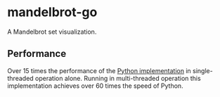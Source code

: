 # mandelbrot-go

A Mandelbrot set visualization.

## Performance

Over 15 times the performance of the
[Python implementation](https://github.com/timephy/mandelbrot-python)
in single-threaded operation alone. Running in multi-threaded operation this
implementation achieves over 60 times the speed of Python.
